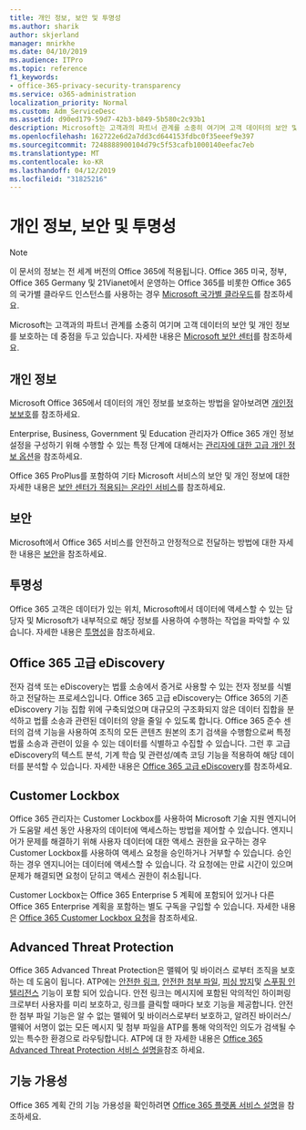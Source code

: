 ```yaml
---
title: 개인 정보, 보안 및 투명성
ms.author: sharik
author: skjerland
manager: mnirkhe
ms.date: 04/10/2019
ms.audience: ITPro
ms.topic: reference
f1_keywords:
- office-365-privacy-security-transparency
ms.service: o365-administration
localization_priority: Normal
ms.custom: Adm_ServiceDesc
ms.assetid: d90ed179-59d7-42b3-b849-5b580c2c93b1
description: Microsoft는 고객과의 파트너 관계를 소중히 여기며 고객 데이터의 보안 및 개인 정보를 보호하는 데 중점을 두고 있습니다. 자세한 내용은 Microsoft 보안 센터를 참조하세요.
ms.openlocfilehash: 162722e6d2a7dd3cd644153fdbc0f35eeef9e397
ms.sourcegitcommit: 7248888900104d79c5f53cafb1000140eefac7eb
ms.translationtype: MT
ms.contentlocale: ko-KR
ms.lasthandoff: 04/12/2019
ms.locfileid: "31825216"
---
```

# <a name="privacy-security-and-transparency"></a>개인 정보, 보안 및 투명성

> [!NOTE]
> 이 문서의 정보는 전 세계 버전의 Office 365에 적용됩니다. Office 365 미국, 정부, Office 365 Germany 및 21Vianet에서 운영하는 Office 365를 비롯한 Office 365의 국가별 클라우드 인스턴스를 사용하는 경우 [Microsoft 국가별 클라우드](https://go.microsoft.com/fwlink/?linkid=841582)를 참조하세요. 
  
Microsoft는 고객과의 파트너 관계를 소중히 여기며 고객 데이터의 보안 및 개인 정보를 보호하는 데 중점을 두고 있습니다. 자세한 내용은 [Microsoft 보안 센터](http://go.microsoft.com/fwlink/?LinkID=717951&amp;clcid=0x409)를 참조하세요.
  
## <a name="privacy"></a>개인 정보

Microsoft Office 365에서 데이터의 개인 정보를 보호하는 방법을 알아보려면 [개인정보보호](http://go.microsoft.com/fwlink/?LinkID=717953&amp;clcid=0x409)를 참조하세요. 
  
Enterprise, Business, Government 및 Education 관리자가 Office 365 개인 정보 설정을 구성하기 위해 수행할 수 있는 특정 단계에 대해서는 [관리자에 대한 고급 개인 정보 옵션](https://go.microsoft.com/fwlink/p/?LinkID=285202)을 참조하세요.
  
Office 365 ProPlus를 포함하여 기타 Microsoft 서비스의 보안 및 개인 정보에 대한 자세한 내용은 [보안 센터가 적용되는 온라인 서비스](https://www.microsoft.com/trustcenter/default.aspx)를 참조하세요.
  
## <a name="security"></a>보안

Microsoft에서 Office 365 서비스를 안전하고 안정적으로 전달하는 방법에 대한 자세한 내용은 [보안](http://go.microsoft.com/fwlink/?LinkID=717954&amp;clcid=0x409)을 참조하세요.
  
## <a name="transparency"></a>투명성

Office 365 고객은 데이터가 있는 위치, Microsoft에서 데이터에 액세스할 수 있는 담당자 및 Microsoft가 내부적으로 해당 정보를 사용하여 수행하는 작업을 파악할 수 있습니다. 자세한 내용은 [투명성](http://go.microsoft.com/fwlink/?LinkID=717955&amp;clcid=0x409)을 참조하세요.
  
## <a name="office-365-advanced-ediscovery"></a>Office 365 고급 eDiscovery

전자 검색 또는 eDiscovery는 법률 소송에서 증거로 사용할 수 있는 전자 정보를 식별하고 전달하는 프로세스입니다. Office 365 고급 eDiscovery는 Office 365의 기존 eDiscovery 기능 집합 위에 구축되었으며 대규모의 구조화되지 않은 데이터 집합을 분석하고 법률 소송과 관련된 데이터의 양을 줄일 수 있도록 합니다. Office 365 준수 센터의 검색 기능을 사용하여 조직의 모든 콘텐츠 원본의 초기 검색을 수행함으로써 특정 법률 소송과 관련이 있을 수 있는 데이터를 식별하고 수집할 수 있습니다. 그런 후 고급 eDiscovery의 텍스트 분석, 기계 학습 및 관련성/예측 코딩 기능을 적용하여 해당 데이터를 분석할 수 있습니다. 자세한 내용은 [Office 365 고급 eDiscovery](http://go.microsoft.com/fwlink/?LinkID=717971&amp;clcid=0x409)를 참조하세요.
  
## <a name="customer-lockbox"></a>Customer Lockbox

Office 365 관리자는 Customer Lockbox를 사용하여 Microsoft 기술 지원 엔지니어가 도움말 세션 동안 사용자의 데이터에 액세스하는 방법을 제어할 수 있습니다. 엔지니어가 문제를 해결하기 위해 사용자 데이터에 대한 액세스 권한을 요구하는 경우 Customer Lockbox를 사용하여 액세스 요청을 승인하거나 거부할 수 있습니다. 승인하는 경우 엔지니어는 데이터에 액세스할 수 있습니다. 각 요청에는 만료 시간이 있으며 문제가 해결되면 요청이 닫히고 액세스 권한이 취소됩니다.
  
Customer Lockbox는 Office 365 Enterprise 5 계획에 포함되어 있거나 다른 Office 365 Enterprise 계획을 포함하는 별도 구독을 구입할 수 있습니다. 자세한 내용은 [Office 365 Customer Lockbox 요청](http://go.microsoft.com/fwlink/?LinkID=717969&amp;clcid=0x409)을 참조하세요.
  
## <a name="advanced-threat-protection"></a>Advanced Threat Protection

Office 365 Advanced Threat Protection은 맬웨어 및 바이러스 로부터 조직을 보호 하는 데 도움이 됩니다. ATP에는 [안전한 링크](https://docs.microsoft.com/office365/securitycompliance/atp-safe-links), [안전한 첨부 파일](https://docs.microsoft.com/office365/securitycompliance/atp-safe-attachments), [피싱 방지](https://docs.microsoft.com/office365/securitycompliance/atp-anti-phishing)및 [스푸핑 인텔리전스](https://docs.microsoft.com/office365/securitycompliance/learn-about-spoof-intelligence) 기능이 포함 되어 있습니다. 안전 링크는 메시지에 포함된 악의적인 하이퍼링크로부터 사용자를 미리 보호하고, 링크를 클릭할 때마다 보호 기능을 제공합니다. 안전한 첨부 파일 기능은 알 수 없는 맬웨어 및 바이러스로부터 보호하고, 알려진 바이러스/맬웨어 서명이 없는 모든 메시지 및 첨부 파일을 ATP를 통해 악의적인 의도가 검색될 수 있는 특수한 환경으로 라우팅합니다. ATP에 대 한 자세한 내용은 [Office 365 Advanced Threat Protection 서비스 설명을](../office-365-advanced-threat-protection-service-description.md)참조 하세요.
  
## <a name="feature-availability"></a>기능 가용성

Office 365 계획 간의 기능 가용성을 확인하려면 [Office 365 플랫폼 서비스 설명](https://technet.microsoft.com/library/office-365-platform-service-description.aspx)을 참조하세요.
  

